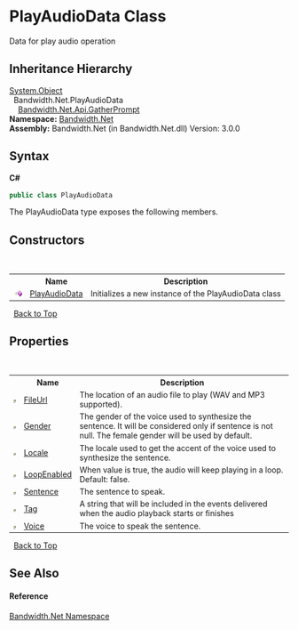 ﻿# PlayAudioData Class
 

Data for play audio operation


## Inheritance Hierarchy
<a href="http://msdn2.microsoft.com/en-us/library/e5kfa45b" target="_blank">System.Object</a><br />&nbsp;&nbsp;Bandwidth.Net.PlayAudioData<br />&nbsp;&nbsp;&nbsp;&nbsp;<a href ="T_Bandwidth_Net_Api_GatherPrompt.md">Bandwidth.Net.Api.GatherPrompt</a><br />
**Namespace:**&nbsp;<a href ="N_Bandwidth_Net.md">Bandwidth.Net</a><br />**Assembly:**&nbsp;Bandwidth.Net (in Bandwidth.Net.dll) Version: 3.0.0

## Syntax

**C#**<br />
``` C#
public class PlayAudioData
```

The PlayAudioData type exposes the following members.


## Constructors
&nbsp;<table><tr><th></th><th>Name</th><th>Description</th></tr><tr><td>![Public method](media/pubmethod.gif "Public method")</td><td><a href ="M_Bandwidth_Net_PlayAudioData__ctor.md">PlayAudioData</a></td><td>
Initializes a new instance of the PlayAudioData class</td></tr></table>&nbsp;
<a href="#playaudiodata-class">Back to Top</a>

## Properties
&nbsp;<table><tr><th></th><th>Name</th><th>Description</th></tr><tr><td>![Public property](media/pubproperty.gif "Public property")</td><td><a href ="P_Bandwidth_Net_PlayAudioData_FileUrl.md">FileUrl</a></td><td>
The location of an audio file to play (WAV and MP3 supported).</td></tr><tr><td>![Public property](media/pubproperty.gif "Public property")</td><td><a href ="P_Bandwidth_Net_PlayAudioData_Gender.md">Gender</a></td><td>
The gender of the voice used to synthesize the sentence. It will be considered only if sentence is not null. The female gender will be used by default.</td></tr><tr><td>![Public property](media/pubproperty.gif "Public property")</td><td><a href ="P_Bandwidth_Net_PlayAudioData_Locale.md">Locale</a></td><td>
The locale used to get the accent of the voice used to synthesize the sentence.</td></tr><tr><td>![Public property](media/pubproperty.gif "Public property")</td><td><a href ="P_Bandwidth_Net_PlayAudioData_LoopEnabled.md">LoopEnabled</a></td><td>
When value is true, the audio will keep playing in a loop. Default: false.</td></tr><tr><td>![Public property](media/pubproperty.gif "Public property")</td><td><a href ="P_Bandwidth_Net_PlayAudioData_Sentence.md">Sentence</a></td><td>
The sentence to speak.</td></tr><tr><td>![Public property](media/pubproperty.gif "Public property")</td><td><a href ="P_Bandwidth_Net_PlayAudioData_Tag.md">Tag</a></td><td>
A string that will be included in the events delivered when the audio playback starts or finishes</td></tr><tr><td>![Public property](media/pubproperty.gif "Public property")</td><td><a href ="P_Bandwidth_Net_PlayAudioData_Voice.md">Voice</a></td><td>
The voice to speak the sentence.</td></tr></table>&nbsp;
<a href="#playaudiodata-class">Back to Top</a>

## See Also


#### Reference
<a href ="N_Bandwidth_Net.md">Bandwidth.Net Namespace</a><br />